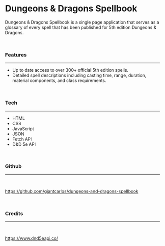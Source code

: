 # Dungeons & Dragons Spellbook

Dungeons & Dragons Spellbook is a single page application that serves as a glossary of every spell that has been published for 5th edition Dungeons & Dragons. 

<br>

### Features 
---

- Up to date access to over 300+ official 5th edition spells.
- Detailed spell descriptions including casting time, range, duration, material components, and class requirements. 


<br>

### Tech
---

- HTML
- CSS
- JavaScript
- JSON
- Fetch API
- D&D 5e API

<br>

### Github
---
<br>

https://github.com/giantcarlos/dungeons-and-dragons-spellbook

<br>

### Credits
---
<br>

https://www.dnd5eapi.co/